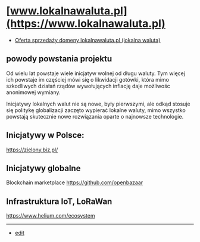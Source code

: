# [www.lokalnawaluta.pl](https://www.lokalnawaluta.pl)

+ [Oferta sprzedaży domeny lokalnawaluta.pl (lokalna waluta)](https://premium.pl/lokalnawaluta.pl)

## powody powstania projektu

Od wielu lat powstaje wiele inicjatyw wolnej od długu waluty.
Tym więcej ich powstaje im częściej mówi się o likwidacji gotówki, która mimo szkodliwych działań rządów wywołujących inflację daje możliwośc anonimowej wymiany.

Inicjatywy lokalnych walut nie są nowe, były pierwszymi, ale odkąd stosuje się politykę globalizacji
zaczęto wypierać lokalne waluty, mimo wszystko powstają skutecznie nowe rozwiązania oparte o najnowsze technologie.


## Inicjatywy w Polsce:


https://zielony.biz.pl/



## Inicjatywy globalne

Blockchain marketplace
https://github.com/openbazaar


## Infrastruktura IoT, LoRaWan
https://www.helium.com/ecosystem


---
+ [edit](https://github.com/lokalnawaluta/www/edit/main/README.md)
